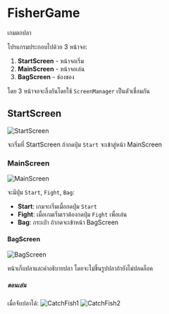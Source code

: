 # FisherGame
เกมตกปลา

โปรแกรมประกอบไปด้วย 3 หน้าจอ:
1. **StartScreen** - หน้าจอเริ่ม
2. **MainScreen** - หน้าจอเล่น
3. **BagScreen** - ช่องของ

โดย 3 หน้าจอจะลิ้งกันโดยใช้ `ScreenManager` เป็นตัวเชื่อมกัน

## StartScreen
![StartScreen](https://github.com/user-attachments/assets/d4f25b07-f078-49a6-8a67-d86ac8f18bf6)

จะเริ่มที่ StartScreen ถ้ากดปุ่ม `Start` จะเข้าสู่หน้า MainScreen

### MainScreen
![MainScreen](https://github.com/user-attachments/assets/11f0687c-4515-43a7-80c0-9ed21e35020c)

จะมีปุ่ม `Start`, `Fight`, `Bag`:
- **Start**: เกมจะเริ่มเมื่อกดปุ่ม `Start`
- **Fight**: เมื่อเกมเริ่มเราต้องกดปุ่ม `Fight` เพื่อเล่น
- **Bag**: กระเป๋า ถ้ากดจะเข้าหน้า BagScreen

#### BagScreen
![BagScreen](https://github.com/user-attachments/assets/eb4b3125-3e34-48bd-9bc7-99b9d04a3c79)

หน้าเก็บปลาและคำอธิบายปลา โดยจะไม่ขึ้นรูปปลาถ้ายังไม่ปลดล็อค

##### ตอนเล่น
เมื่อจับปลาได้:
![CatchFish1](https://github.com/user-attachments/assets/dc12b4e5-992e-415b-924e-045e7e1d7547)
![CatchFish2](https://github.com/user-attachments/assets/165a428e-3460-46e3-89f6-638df91c8ba6)